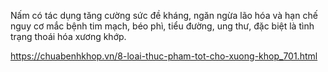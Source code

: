 Nấm có tác dụng tăng cường sức đề kháng, ngăn ngừa lão hóa và hạn chế nguy cơ mắc bệnh tim mạch, béo phì, tiểu đường, ung thư, đặc biệt là tình trạng thoái hóa xương khớp. 



https://chuabenhkhop.vn/8-loai-thuc-pham-tot-cho-xuong-khop_701.html
